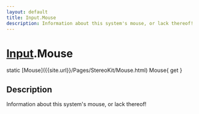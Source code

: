 ```yaml
---
layout: default
title: Input.Mouse
description: Information about this system's mouse, or lack thereof!
---
```

# [Input]({{site.url}}/Pages/StereoKit/Input.html).Mouse

<div class='signature' markdown='1'>
static [Mouse]({{site.url}}/Pages/StereoKit/Mouse.html) Mouse{ get }
</div>

## Description
Information about this system's mouse, or lack thereof!

